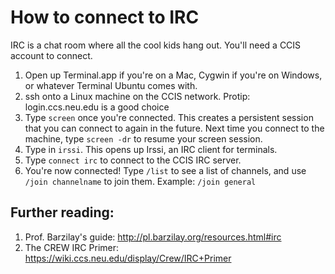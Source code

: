 # How to connect to IRC

IRC is a chat room where all the cool kids hang out. You'll need a
CCIS account to connect.

1. Open up Terminal.app if you're on a Mac, Cygwin if you're on
   Windows, or whatever Terminal Ubuntu comes with.
2. ssh onto a Linux machine on the CCIS network.
   Protip: login.ccs.neu.edu is a good choice
3. Type `screen` once you're connected. This creates a persistent
   session that you can connect to again in the future.
   Next time you connect to the machine, type `screen -dr` to resume
   your screen session.
4. Type in `irssi`. This opens up Irssi, an IRC client for terminals.
5. Type `connect irc` to connect to the CCIS IRC server.
6. You're now connected! Type `/list` to see a list of channels, and
   use `/join channelname` to join them. Example: `/join general`


## Further reading:

1. Prof. Barzilay's guide: http://pl.barzilay.org/resources.html#irc
2. The CREW IRC Primer:
   https://wiki.ccs.neu.edu/display/Crew/IRC+Primer
